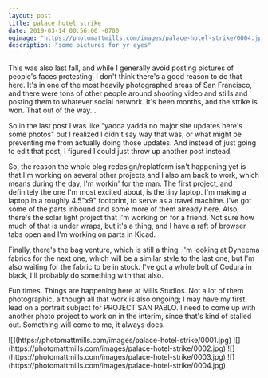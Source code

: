 ```yaml
---
layout: post
title: palace hotel strike
date: 2019-03-14 00:56:00 -0700
ogimage: "https://photomattmills.com/images/palace-hotel-strike/0004.jpg"
description: "some pictures for yr eyes"
---
```


This was also last fall, and while I generally avoid posting pictures of people's faces protesting, I don't think there's a good reason to do that here. It's in one of the most heavily photographed areas of San Francisco, and there were tons of other people around shooting video and stills and posting them to whatever social network. It's been months, and the strike is won. That out of the way...

So in the last post I was like "yadda yadda no major site updates here's some photos" but I realized I didn't say way that was, or what might be preventing me from actually doing those updates. And instead of just going to edit that post, I figured I could just throw up another post instead.

So, the reason the whole blog redesign/replatform isn't happening yet is that I'm working on several other projects and I also am back to work, which means during the day, I'm workin' for the man. The first project, and definitely the one I'm most excited about, is the tiny laptop. I'm making a laptop in a roughly 4.5"x9" footprint, to serve as a travel machine. I've got some of the parts inbound and some more of them already here. Also, there's the solar light project that I'm working on for a friend. Not sure how much of that is under wraps, but it's a thing, and I have a raft of browser tabs open and I'm working on parts in Kicad.

Finally, there's the bag venture, which is still a thing. I'm looking at Dyneema fabrics for the next one, which will be a similar style to the last one, but I'm also waiting for the fabric to be in stock. I've got a whole bolt of Codura in black, I'll probably do something with that also.

Fun times. Things are happening here at Mills Studios. Not a lot of them photographic, although all that work is also ongoing; I may have my first lead on a portrait subject for PROJECT SAN PABLO. I need to come up with another photo project to work on in the interim, since that's kind of stalled out. Something will come to me, it always does.

<span style="display:block;" class="center">
  ![](https://photomattmills.com/images/palace-hotel-strike/0001.jpg)
<span class="caption"></span>
![](https://photomattmills.com/images/palace-hotel-strike/0002.jpg)
<span class="caption"></span>
![](https://photomattmills.com/images/palace-hotel-strike/0003.jpg)
<span class="caption"></span>
![](https://photomattmills.com/images/palace-hotel-strike/0004.jpg)
<span class="caption"></span>
</span>
